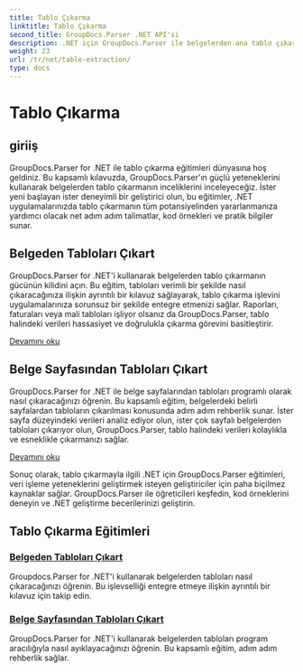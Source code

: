 ```yaml
---
title: Tablo Çıkarma
linktitle: Tablo Çıkarma
second_title: GroupDocs.Parser .NET API'si
description: .NET için GroupDocs.Parser ile belgelerden ana tablo çıkarma. Verimli veri işleme için tabloları programlı olarak çıkarmayı öğrenin.
weight: 23
url: /tr/net/table-extraction/
type: docs
---
```

# Tablo Çıkarma

## giriiş

GroupDocs.Parser for .NET ile tablo çıkarma eğitimleri dünyasına hoş geldiniz. Bu kapsamlı kılavuzda, GroupDocs.Parser'ın güçlü yeteneklerini kullanarak belgelerden tablo çıkarmanın inceliklerini inceleyeceğiz. İster yeni başlayan ister deneyimli bir geliştirici olun, bu eğitimler, .NET uygulamalarınızda tablo çıkarmanın tüm potansiyelinden yararlanmanıza yardımcı olacak net adım adım talimatlar, kod örnekleri ve pratik bilgiler sunar.

## Belgeden Tabloları Çıkart
GroupDocs.Parser for .NET'i kullanarak belgelerden tablo çıkarmanın gücünün kilidini açın. Bu eğitim, tabloları verimli bir şekilde nasıl çıkaracağınıza ilişkin ayrıntılı bir kılavuz sağlayarak, tablo çıkarma işlevini uygulamalarınıza sorunsuz bir şekilde entegre etmenizi sağlar. Raporları, faturaları veya mali tabloları işliyor olsanız da GroupDocs.Parser, tablo halindeki verileri hassasiyet ve doğrulukla çıkarma görevini basitleştirir.

[Devamını oku](./extract-tables-from-document/)

## Belge Sayfasından Tabloları Çıkart
GroupDocs.Parser for .NET ile belge sayfalarından tabloları programlı olarak nasıl çıkaracağınızı öğrenin. Bu kapsamlı eğitim, belgelerdeki belirli sayfalardan tabloların çıkarılması konusunda adım adım rehberlik sunar. İster sayfa düzeyindeki verileri analiz ediyor olun, ister çok sayfalı belgelerden tabloları çıkarıyor olun, GroupDocs.Parser, tablo halindeki verileri kolaylıkla ve esneklikle çıkarmanızı sağlar.

[Devamını oku](./extract-tables-from-document-page/)

Sonuç olarak, tablo çıkarmayla ilgili .NET için GroupDocs.Parser eğitimleri, veri işleme yeteneklerini geliştirmek isteyen geliştiriciler için paha biçilmez kaynaklar sağlar. GroupDocs.Parser ile öğreticileri keşfedin, kod örneklerini deneyin ve .NET geliştirme becerilerinizi geliştirin.
## Tablo Çıkarma Eğitimleri
### [Belgeden Tabloları Çıkart](./extract-tables-from-document/)
Groupdocs.Parser for .NET'i kullanarak belgelerden tabloları nasıl çıkaracağınızı öğrenin. Bu işlevselliği entegre etmeye ilişkin ayrıntılı bir kılavuz için takip edin.
### [Belge Sayfasından Tabloları Çıkart](./extract-tables-from-document-page/)
GroupDocs.Parser for .NET'i kullanarak belgelerden tabloları program aracılığıyla nasıl ayıklayacağınızı öğrenin. Bu kapsamlı eğitim, adım adım rehberlik sağlar.
